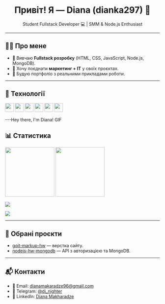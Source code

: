 <h1 align="center">Привіт! Я — Diana (dianka297) 👋</h1>
<p align="center">Student Fullstack Developer 💻 | SMM & Node.js Enthusiast</p>

---

## 👩‍💻 Про мене
- 🌱 Вивчаю **Fullstack розробку** (HTML, CSS, JavaScript, Node.js, MongoDB).
- 🎯 Хочу поєднати **маркетинг + IT** у своїх проєктах.
- 🚀 Будую портфоліо з реальними прикладами роботи.

---

## 🧰 Технології
<p>
  <img height="28" src="https://cdn.jsdelivr.net/gh/devicons/devicon/icons/javascript/javascript-original.svg"/>
  <img height="28" src="https://cdn.jsdelivr.net/gh/devicons/devicon/icons/nodejs/nodejs-original.svg"/>
  <img height="28" src="https://cdn.jsdelivr.net/gh/devicons/devicon/icons/express/express-original.svg"/>
  <img height="28" src="https://cdn.jsdelivr.net/gh/devicons/devicon/icons/mongodb/mongodb-original.svg"/>
  <img height="28" src="https://cdn.jsdelivr.net/gh/devicons/devicon/icons/git/git-original.svg"/>
  <img height="28" src="https://cdn.jsdelivr.net/gh/devicons/devicon/icons/figma/figma-original.svg"/>
</p>

---Hey there, I'm Diana! GIF

## 📊 Статистика
<p>
  <img height="160" src="https://github-readme-stats.vercel.app/api?username=dianka297&show_icons=true&theme=tokyonight"/>
  <img height="160" src="https://github-readme-stats.vercel.app/api/top-langs/?username=dianka297&layout=compact&theme=tokyonight"/>
</p>

<p>
  <img src="https://github-profile-trophy.vercel.app/?username=dianka297&theme=onedark&no-frame=true&margin-w=15"/>
</p>

<p>
  <img src="https://github-readme-activity-graph.vercel.app/graph?username=dianka297&bg_color=0D1117&color=58A6FF&line=58A6FF&point=1F6FEB&hide_border=true"/>
</p>

---

## 🚀 Обрані проєкти
- [goit-markup-hw](https://github.com/dianka297/goit-markup-hw-06) — верстка сайту.
- [nodejs-hw-mongodb](#) — API з авторизацією та MongoDB.

---

## 📬 Контакти
- 📧 Email: dianamakaradze96@gmail.com  
- 💬 Telegram: [@di_nighter](https://t.me/di_nighter)  
- 💼 LinkedIn: [Diana Makharadze](https://www.linkedin.com/in/diana-makharadze-61a947332/)

